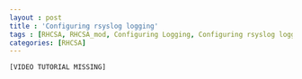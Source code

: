 ```yaml
---
layout : post
title : 'Configuring rsyslog logging'
tags : [RHCSA, RHCSA_mod, Configuring Logging, Configuring rsyslog logging]
categories: [RHCSA]
---
```



`[VIDEO TUTORIAL MISSING]`

